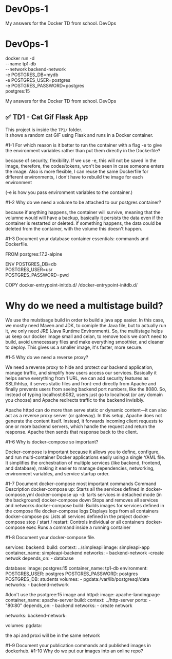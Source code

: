 # DevOps-1
My answers for the Docker TD from school. DevOps
# DevOps-1

docker run -d \
  --name tp1-db \
  --network backend-network \
  -e POSTGRES_DB=mydb \
  -e POSTGRES_USER=postgres \
  -e POSTGRES_PASSWORD=postgres \
  postgres:15

My answers for the Docker TD from school. DevOps

## ✅ TD1 - Cat Gif Flask App

This project is inside the `TP1/` folder.  
It shows a random cat GIF using Flask and runs in a Docker container.

#1-1 For which reason is it better to run the container with a flag -e to give the environment variables rather than put them directly in the Dockerfile?

because of security, flexibility. If we use -e, this will not be saved in the image, therefore, the codes/tokens, won't be seen in case someone enters the image.
Also is more flexible, I can reuse the same Dockerfile for different environments, i don't have to rebuild the image for each environment 

(-e is how you pass environment variables to the container.)

#1-2 Why do we need a volume to be attached to our postgres container?

because if anything happens, the container will survive, meaning that the volumne would will have a backup, basically it persists the data even if the container is restarted or deleted. if something happens, the data could be deleted from the container, with the volume this doesn't happen.

#1-3 Document your database container essentials: commands and Dockerfile.

FROM postgres:17.2-alpine

ENV POSTGRES_DB=db \
    POSTGRES_USER=usr \
    POSTGRES_PASSWORD=pwd

COPY docker-entrypoint-initdb.d/ /docker-entrypoint-initdb.d/

# Why do we need a multistage build?
We use the mulstisage build in order to build a java app easier. In this case, we mostly need Maven and JDK, to comiple the Java file, but to actually run it, we only need JRE (Java Runtime Environment). So, the multistage helps us keep our docker image small and celan, to remove tools we don't need to build, avoid unnecessary files and make everything smoothier, and cleaner to deploy. This gives us a smaller image, it's faster, more secure. 



#1-5 Why do we need a reverse proxy?

We need a reverse proxy to hide and protect our backend application, manage traffic, and simplify how users access our services. Basically it helps serve everything from 1 URL, we can add security features as SSL/hhtsp, it serves static files and front-end directly from Apache and finally prevents users from seeing backend port numbers, like the 8080. So, instead of typing localhost:8082, users just go to localhost (or any domain you choose) and Apache redirects traffic to the backend invisibly.

Apache httpd can do more than serve static or dynamic content—it can also act as a reverse proxy server (or gateway). In this setup, Apache does not generate the content itself. Instead, it forwards incoming client requests to one or more backend servers, which handle the request and return the response. Apache then sends that response back to the client.

#1-6 Why is docker-compose so important?

Docker-compose is important because it allows you to define, configure, and run multi-container Docker applications easily using a single YAML file. It simplifies the orchestration of multiple services (like backend, frontend, and database), making it easier to manage dependencies, networking, environment variables, and service startup order.
 
#1-7 Document docker-compose most important commands
Command	Description
docker-compose up: Starts all the services defined in docker-compose.yml
docker-compose up -d: tarts services in detached mode (in the background)
docker-compose down	Stops and removes all services and networks
docker-compose build: Builds images for services defined in the compose file
docker-compose logs:Displays logs from all containers
docker-compose ps: Lists all services defined in the project
docker-compose stop / start / restart: Controls individual or all containers
docker-compose exec <service> <command>	Runs a command inside a running container

#1-8 Document your docker-compose file.

services:
  backend:
    build:
      context: ../simpleapi
    image: simpleapi-app
    container_name: simpleapi-backend
    networks:
      - backend-network
      -create netwok
    depends_on:
      - database

  database:
    image: postgres:15
    container_name: tp1-db
    environment:
      POSTGRES_USER: postgres
      POSTGRES_PASSWORD: postgres
      POSTGRES_DB: students
    volumes:
      - pgdata:/var/lib/postgresql/data
    networks:
      - backend-network

#don't use the psotgree:15 image and 
  httpd:
    image: apache-landingpage
    container_name: apache-server
    build:
      context: ../http-server
    ports:
      - "80:80"
    depends_on:
      - backend
    networks:
      - create network 

networks:
  backend-network:


volumes:
  pgdata:

  the api and proxi will be in the same network 


  #1-9 Document your publication commands and published images in dockerhub.
#1-10 Why do we put our images into an online repo?


